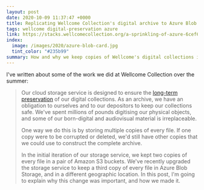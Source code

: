 ```yaml
---
layout: post
date: 2020-10-09 11:37:47 +0000
title: Replicating Wellcome Collection's digital archive to Azure Blob Storage
tags: wellcome digital-preservation azure
link: https://stacks.wellcomecollection.org/a-sprinkling-of-azure-6cef6e150fb2
index:
  image: /images/2020/azure-blob-card.jpg
  tint_color: "#235b99"
summary: How and why we keep copies of Wellcome's digital collections in multiple cloud storage providers.
---
```


I've written about some of the work we did at Wellcome Collection over the summer:

> Our cloud storage service is designed to ensure the [long-term preservation](https://stacks.wellcomecollection.org/building-wellcome-collections-new-archival-storage-service-3f68ff21927e) of our digital collections.
> As an archive, we have an obligation to ourselves and to our depositors to keep our collections safe.
> We've spent millions of pounds digitising our physical objects, and some of our born-digital and audiovisual material is irreplaceable.
>
> One way we do this is by storing multiple copies of every file.
> If one copy were to be corrupted or deleted, we'd still have other copies that we could use to construct the complete archive.
>
> In the initial iteration of our storage service, we kept two copies of every file in a pair of Amazon S3 buckets.
> We've recently upgraded the storage service to keep a third copy of every file in Azure Blob Storage, and in a different geographic location.
> In this post, I'm going to explain why this change was important, and how we made it.

